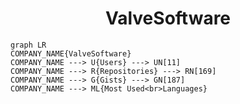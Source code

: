 <h1 align="center">ValveSoftware</h1>

```mermaid
graph LR
COMPANY_NAME{ValveSoftware}
COMPANY_NAME ---> U{Users} ---> UN[11]
COMPANY_NAME ---> R{Repositories} ---> RN[169]
COMPANY_NAME ---> G{Gists} ---> GN[187]
COMPANY_NAME ---> ML{Most Used<br>Languages}
```
